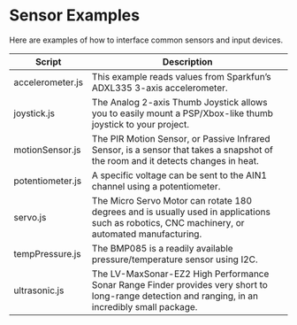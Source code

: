 # Sensor Examples
Here are examples of how to interface common sensors and input devices.

Script | Description
------ | -----------
accelerometer.js  | This example reads values from Sparkfun’s ADXL335 3-axis accelerometer. 
joystick.js       | The Analog 2-axis Thumb Joystick allows you to easily mount a PSP/Xbox-like thumb joystick to your project.
motionSensor.js   | The PIR Motion Sensor, or Passive Infrared Sensor, is a sensor that takes a snapshot of the room and it detects changes in heat.
potentiometer.js  | A specific voltage can be sent to the AIN1 channel using a potentiometer. 
servo.js          | The Micro Servo Motor can rotate 180 degrees and is usually used in applications such as robotics, CNC machinery, or automated manufacturing.
tempPressure.js   | The BMP085 is a readily available pressure/temperature sensor using I2C. 
ultrasonic.js     | The LV-MaxSonar-EZ2 High Performance Sonar Range Finder provides very short to long-range detection and ranging, in an incredibly small package. 

